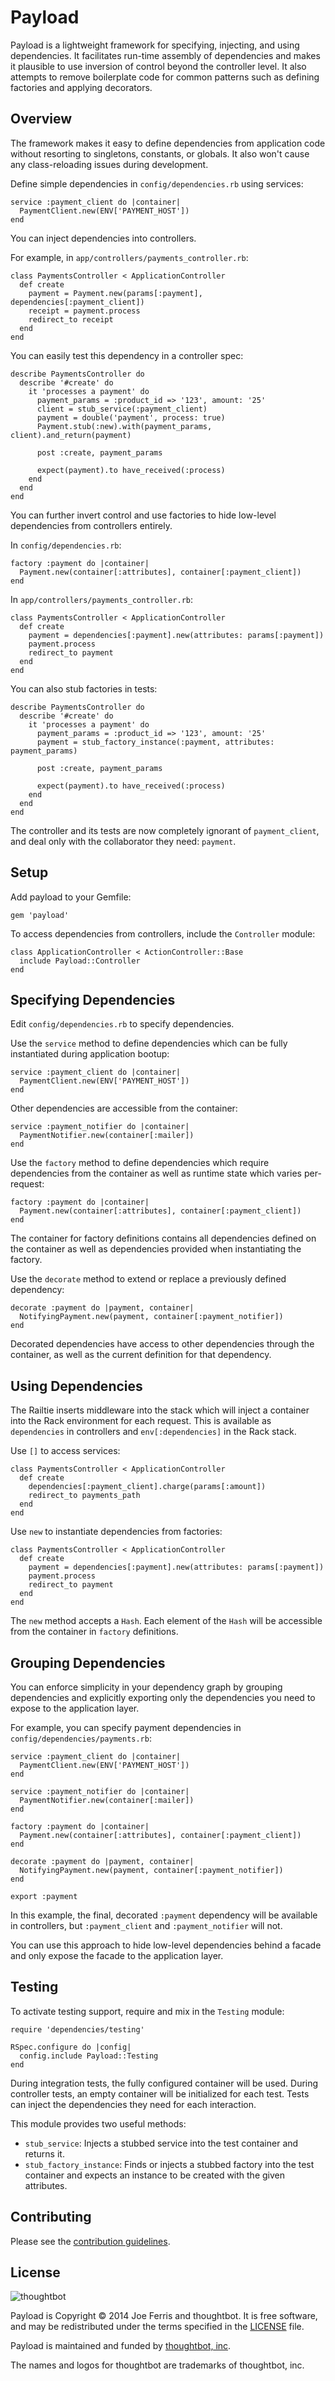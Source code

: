 # Payload

Payload is a lightweight framework for specifying, injecting, and using
dependencies. It facilitates run-time assembly of dependencies and makes it
plausible to use inversion of control beyond the controller level. It also
attempts to remove boilerplate code for common patterns such as defining
factories and applying decorators.

Overview
--------

The framework makes it easy to define dependencies from application code without
resorting to singletons, constants, or globals. It also won't cause any
class-reloading issues during development.

Define simple dependencies in `config/dependencies.rb` using services:

    service :payment_client do |container|
      PaymentClient.new(ENV['PAYMENT_HOST'])
    end

You can inject dependencies into controllers.

For example, in `app/controllers/payments_controller.rb`:

    class PaymentsController < ApplicationController
      def create
        payment = Payment.new(params[:payment], dependencies[:payment_client])
        receipt = payment.process
        redirect_to receipt
      end
    end

You can easily test this dependency in a controller spec:

    describe PaymentsController do
      describe '#create' do
        it 'processes a payment' do
          payment_params = :product_id => '123', amount: '25'
          client = stub_service(:payment_client)
          payment = double('payment', process: true)
          Payment.stub(:new).with(payment_params, client).and_return(payment)

          post :create, payment_params

          expect(payment).to have_received(:process)
        end
      end
    end

You can further invert control and use factories to hide low-level dependencies
from controllers entirely.

In `config/dependencies.rb`:

    factory :payment do |container|
      Payment.new(container[:attributes], container[:payment_client])
    end

In `app/controllers/payments_controller.rb`:

    class PaymentsController < ApplicationController
      def create
        payment = dependencies[:payment].new(attributes: params[:payment])
        payment.process
        redirect_to payment
      end
    end

You can also stub factories in tests:

    describe PaymentsController do
      describe '#create' do
        it 'processes a payment' do
          payment_params = :product_id => '123', amount: '25'
          payment = stub_factory_instance(:payment, attributes: payment_params)

          post :create, payment_params

          expect(payment).to have_received(:process)
        end
      end
    end

The controller and its tests are now completely ignorant of `payment_client`,
and deal only with the collaborator they need: `payment`.

Setup
-----

Add payload to your Gemfile:

    gem 'payload'

To access dependencies from controllers, include the `Controller` module:

    class ApplicationController < ActionController::Base
      include Payload::Controller
    end

Specifying Dependencies
-----------------------

Edit `config/dependencies.rb` to specify dependencies.

Use the `service` method to define dependencies which can be fully instantiated
during application bootup:

    service :payment_client do |container|
      PaymentClient.new(ENV['PAYMENT_HOST'])
    end

Other dependencies are accessible from the container:

    service :payment_notifier do |container|
      PaymentNotifier.new(container[:mailer])
    end

Use the `factory` method to define dependencies which require dependencies from
the container as well as runtime state which varies per-request:

    factory :payment do |container|
      Payment.new(container[:attributes], container[:payment_client])
    end

The container for factory definitions contains all dependencies defined on the
container as well as dependencies provided when instantiating the factory.

Use the `decorate` method to extend or replace a previously defined dependency:

    decorate :payment do |payment, container|
      NotifyingPayment.new(payment, container[:payment_notifier])
    end

Decorated dependencies have access to other dependencies through the container,
as well as the current definition for that dependency.

Using Dependencies
------------------

The Railtie inserts middleware into the stack which will inject a container into
the Rack environment for each request. This is available as `dependencies` in
controllers and `env[:dependencies]` in the Rack stack.

Use `[]` to access services:

    class PaymentsController < ApplicationController
      def create
        dependencies[:payment_client].charge(params[:amount])
        redirect_to payments_path
      end
    end

Use `new` to instantiate dependencies from factories:

    class PaymentsController < ApplicationController
      def create
        payment = dependencies[:payment].new(attributes: params[:payment])
        payment.process
        redirect_to payment
      end
    end

The `new` method accepts a `Hash`. Each element of the `Hash` will be accessible
from the container in `factory` definitions.

Grouping Dependencies
---------------------

You can enforce simplicity in your dependency graph by grouping dependencies and
explicitly exporting only the dependencies you need to expose to the application
layer.

For example, you can specify payment dependencies in
`config/dependencies/payments.rb`:

    service :payment_client do |container|
      PaymentClient.new(ENV['PAYMENT_HOST'])
    end

    service :payment_notifier do |container|
      PaymentNotifier.new(container[:mailer])
    end

    factory :payment do |container|
      Payment.new(container[:attributes], container[:payment_client])
    end

    decorate :payment do |payment, container|
      NotifyingPayment.new(payment, container[:payment_notifier])
    end

    export :payment

In this example, the final, decorated `:payment` dependency will be available in
controllers, but `:payment_client` and `:payment_notifier` will not.

You can use this approach to hide low-level dependencies behind a facade and
only expose the facade to the application layer.

Testing
-------

To activate testing support, require and mix in the `Testing` module:

    require 'dependencies/testing'

    RSpec.configure do |config|
      config.include Payload::Testing
    end

During integration tests, the fully configured container will be used. During
controller tests, an empty container will be initialized for each test. Tests
can inject the dependencies they need for each interaction.

This module provides two useful methods:

* `stub_service`: Injects a stubbed service into the test container and returns
  it.
* `stub_factory_instance`: Finds or injects a stubbed factory into the test
  container and expects an instance to be created with the given attributes.

Contributing
------------

Please see the [contribution guidelines].

[contribution guidelines]: https://github.com/thoughtbot/payload/blob/master/CONTRIBUTING.md.

License
-------

![thoughtbot](http://thoughtbot.com/assets/tm/logo.png)

Payload is Copyright © 2014 Joe Ferris and thoughtbot. It is free software, and
may be redistributed under the terms specified in the [LICENSE] file.

[LICENSE]: https://github.com/thoughtbot/payload/blob/master/LICENSE

Payload is maintained and funded by [thoughtbot, inc](http://thoughtbot.com/).

The names and logos for thoughtbot are trademarks of thoughtbot, inc.
